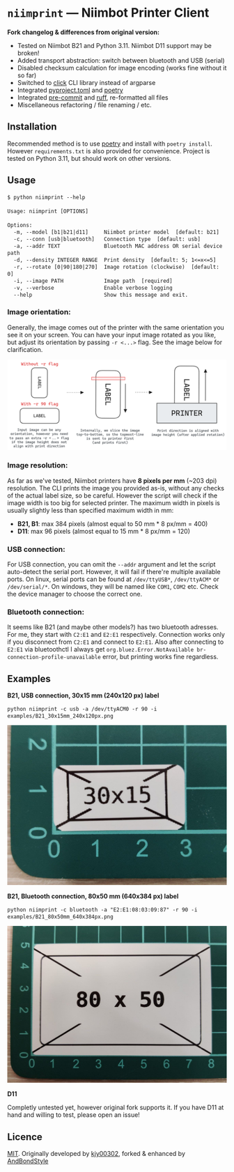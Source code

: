 # `niimprint` &mdash; Niimbot Printer Client

**Fork changelog & differences from original version:**

- Tested on Niimbot B21 and Python 3.11. Niimbot D11 support may be broken!
- Added transport abstraction: switch between bluetooth and USB (serial)
- Disabled checksum calculation for image encoding (works fine without it so far)
- Switched to [click](https://click.palletsprojects.com/) CLI library instead of argparse
- Integrated [pyproject.toml](https://pip.pypa.io/en/stable/reference/build-system/pyproject-toml/) and [poetry](https://python-poetry.org)
- Integrated [pre-commit](https://pre-commit.com/) and [ruff](https://docs.astral.sh/ruff/), re-formatted all files
- Miscellaneous refactoring / file renaming / etc.

## Installation

Recommended method is to use [poetry](https://python-poetry.org) and install with `poetry install`. However `requirements.txt` is also provided for convenience. Project is tested on Python 3.11, but should work on other versions.

## Usage

```
$ python niimprint --help

Usage: niimprint [OPTIONS]

Options:
  -m, --model [b1|b21|d11]     Niimbot printer model  [default: b21]
  -c, --conn [usb|bluetooth]   Connection type  [default: usb]
  -a, --addr TEXT              Bluetooth MAC address OR serial device path
  -d, --density INTEGER RANGE  Print density  [default: 5; 1<=x<=5]
  -r, --rotate [0|90|180|270]  Image rotation (clockwise)  [default: 0]
  -i, --image PATH             Image path  [required]
  -v, --verbose                Enable verbose logging
  --help                       Show this message and exit.
```

### Image orientation:

Generally, the image comes out of the printer with the same orientation you see it on your screen. You can have your input image rotated as you like, but adjust its orientation by passing `-r <...>` flag. See the image below for clarification.

[![](examples/image_orientation.png)]()

<!-- Excalidraw link: https://excalidraw.com/#json=vYHMBohMn5GeB-5M6SNch,TsxRmh_WKUfzYjL183FGfg -->

### Image resolution:

As far as we've tested, Niimbot printers have **8 pixels per mm** (~203 dpi) resolution. The CLI prints the image you provided as-is, without any checks of the actual label size, so be careful. However the script will check if the image width is too big for selected printer. The maximum width in pixels is usually slightly less than specified maximum width in mm:

- **B21, B1**: max 384 pixels (almost equal to 50 mm * 8 px/mm = 400)
- **D11**: max 96 pixels (almost equal to 15 mm * 8 px/mm = 120)

### USB connection:

For USB connection, you can omit the `--addr` argument and let the script auto-detect the serial port. However, it will fail if there're multiple available ports. On linux, serial ports can be found at `/dev/ttyUSB*`, `/dev/ttyACM*` or `/dev/serial/*`. On windows, they will be named like `COM1`, `COM2` etc. Check the device manager to choose the correct one.

### Bluetooth connection:

It seems like B21 (and maybe other models?) has two bluetooth adresses. For me, they start with `C2:E1` and `E2:E1` respectively. Connection works only if you disconnect from `C2:E1` and connect to `E2:E1`. Also after connecting to `E2:E1` via bluetoothctl I always get `org.bluez.Error.NotAvailable br-connection-profile-unavailable` error, but printing works fine regardless.

## Examples

**B21, USB connection, 30x15 mm (240x120 px) label**

```
python niimprint -c usb -a /dev/ttyACM0 -r 90 -i examples/B21_30x15mm_240x120px.png
```

[![](examples/B21_30x15_result.png)]()

**B21, Bluetooth connection, 80x50 mm (640x384 px) label**

```
python niimprint -c bluetooth -a "E2:E1:08:03:09:87" -r 90 -i examples/B21_80x50mm_640x384px.png
```

[![](examples/B21_80x50_result.png)]()

**D11**

Completly untested yet, however original fork supports it. If you have D11 at hand and willing to test, please open an issue!

## Licence

[MIT](https://choosealicense.com/licenses/mit/). Originally developed by [kjy00302](https://github.com/kjy00302), forked & enhanced by [AndBondStyle](https://github.com/AndBondStyle)
